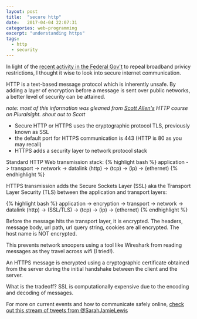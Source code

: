 ```yaml
---
layout: post
title:  "secure http"
date:   2017-04-04 22:07:31
categories: web-programming
excerpt: "understanding https"
tags:
  - http
  - security  
---
```


In light of the [recent activity in the Federal Gov't](https://techcrunch.com/2017/03/28/house-vote-sj-34-isp-regulations-fcc/) to repeal broadband privicy restrictions, I thought it wise to look into secure internet communication.

HTTP is a text-based message protocol which is inherently unsafe.  By adding a layer of encryption before a message is sent over public networks, a better level of security can be attained.

*note: most of this information was gleaned from [Scott Allen's](http://odetocode.com/) HTTP course on Pluralsight.  shout out to Scott*

* Secure HTTP or HTTPS uses the cryptographic protocol TLS, previously known as SSL
* the default port for HTTPS communication is 443 (HTTP is 80 as you may recall)
* HTTPS adds a security layer to network protocol stack

Standard HTTP Web transmission stack:
{% highlight bash %}
application -> transport -> network -> datalink
   (http)   ->   (tcp)   ->  (ip)   -> (ethernet)
{% endhighlight %}

HTTPS transmission adds the Secure Sockets Layer (SSL) aka the Transport Layer Security (TLS) between the application and transport layers:

{% highlight bash %}
application -> encryption -> transport -> network -> datalink
   (http)   -> (SSL/TLS)  ->   (tcp)   ->  (ip)   -> (ethernet)
{% endhighlight %}

Before the message hits the transport layer, it is encrypted.  The headers, message body, url path, url query string, cookies are all encrypted.  The host name is NOT encrypted.

This prevents network snoopers using a tool like Wireshark from reading messages as they travel across wifi (I tried!).

An HTTPS message is encrypted using a cryptographic certificate obtained from the server during the initial handshake between the client and the server.

What is the tradeoff?  SSL is computationally expensive due to the encoding and decoding of messages.  

For more on current events and how to communicate safely online, [check out this stream of tweets from @SarahJamieLewis](https://twitter.com/SarahJamieLewis/status/846874266322665472)
